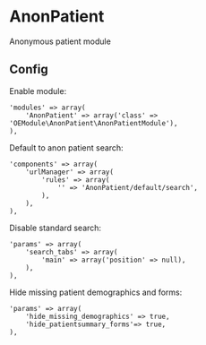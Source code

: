 AnonPatient
===========

Anonymous patient module

Config
------

Enable module:

	'modules' => array(
		'AnonPatient' => array('class' => 'OEModule\AnonPatient\AnonPatientModule'),
	),

Default to anon patient search:

	'components' => array(
		'urlManager' => array(
			'rules' => array(
				'' => 'AnonPatient/default/search',
			),
		),
	),

Disable standard search:

	'params' => array(
		'search_tabs' => array(
			'main' => array('position' => null),
		),
	),

Hide missing patient demographics and forms:

	'params' => array(
		'hide_missing_demographics' => true,
		'hide_patientsummary_forms'=> true,
	),

